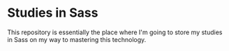 # Studies in Sass
This repository is essentially the place where I'm going to store my studies in Sass on my way to mastering this technology.
